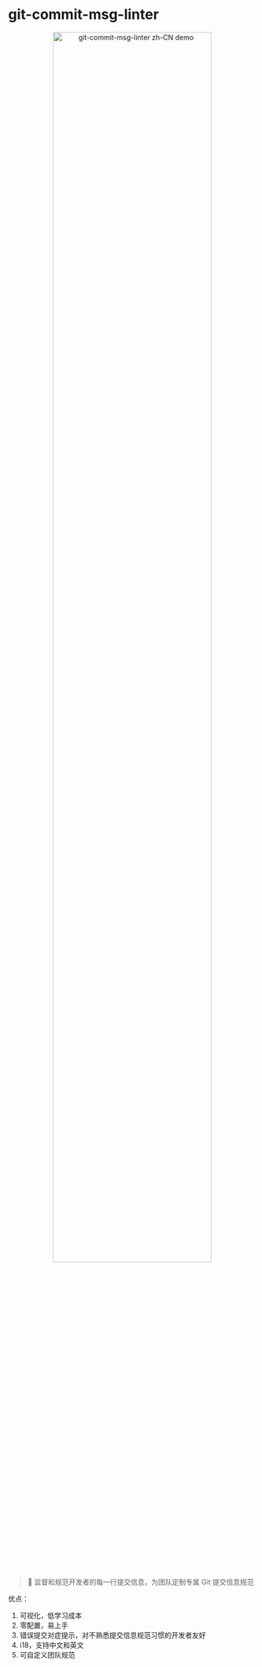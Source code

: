 # git-commit-msg-linter

<p align="center">
  <img src="https://raw.githubusercontent.com/legend80s/commit-msg-linter/master/assets/demo-6-zh-cn-compressed.png" alt="git-commit-msg-linter zh-CN demo" width="80%" />
</p>

> 👀 监督和规范开发者的每一行提交信息，为团队定制专属 Git 提交信息规范

优点：

1. 可视化，低学习成本
2. 零配置，易上手
3. 错误提交对症提示，对不熟悉提交信息规范习惯的开发者友好
4. i18，支持中文和英文
5. 可自定义团队规范
